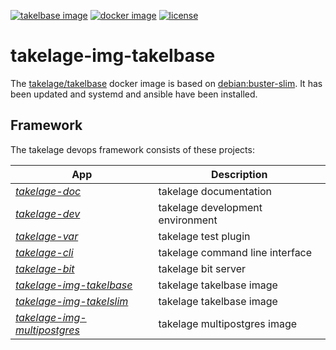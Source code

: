 [![takelbase image](https://github.com/geospin-takelage/takelage-img-takelbase/actions/workflows/build_deploy_takelbase_nightly.yml/badge.svg)](https://github.com/geospin-takelage/takelage-img-takelbase/actions/workflows/build_deploy_takelbase_nightly.yml)
[![docker image](https://img.shields.io/docker/v/takelage/takelbase/latest?label=hub.docker.com&color=blue)](https://hub.docker.com/repository/docker/takelage/takelbase)
[![license](https://img.shields.io/github/license/geospin-takelage/takelage-img-takelbase?label=License&color=blueviolet)](https://github.com/geospin-takelage/takelage-img-takelbase/blob/main/LICENSE)

# takelage-img-takelbase

The 
[takelage/takelbase](https://hub.docker.com/repository/docker/takelage/takelbase)
docker image is based on 
[debian:buster-slim](https://hub.docker.com/_/debian).
It has been updated and systemd and ansible have been installed.

## Framework

The takelage devops framework consists of these projects:

| App | Description |
| --- | ----------- |
| *[takelage-doc](https://github.com/geospin-takelage/takelage-doc)* | takelage documentation |
| *[takelage-dev](https://github.com/geospin-takelage/takelage-dev)* | takelage development environment |
| *[takelage-var](https://github.com/geospin-takelage/takelage-var)* | takelage test plugin |
| *[takelage-cli](https://github.com/geospin-takelage/takelage-cli)* | takelage command line interface |
| *[takelage-bit](https://github.com/geospin-takelage/takelage-bit)* | takelage bit server | 
| *[takelage-img-takelbase](https://github.com/geospin-takelage/takelage-img-takelbase)* | takelage takelbase image | 
| *[takelage-img-takelslim](https://github.com/geospin-takelage/takelage-img-takelslim)* | takelage takelbase image | 
| *[takelage-img-multipostgres](https://github.com/geospin-takelage/takelage-img-multipostgres)* | takelage multipostgres image | 

